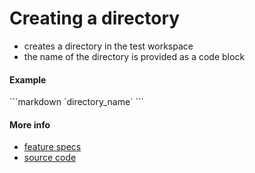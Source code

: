# Creating a directory

- creates a directory in the test workspace
- the name of the directory is provided as a code block

#### Example

<a textrun="run-markdown-in-textrun">
```markdown
<a textrun="create-directory">
`directory_name`
</a>
```
</a>

#### More info

- [feature specs](../../features/actions/built-in/create-directory/create-directory.feature)
- [source code](../../src/actions/create-directory.js)
